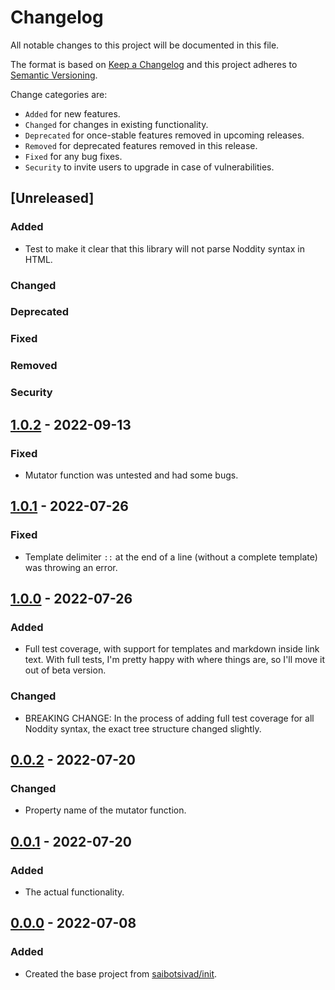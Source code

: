# Changelog

All notable changes to this project will be documented in this file.

The format is based on [Keep a Changelog](http://keepachangelog.com/en/1.0.0/)
and this project adheres to [Semantic Versioning](http://semver.org/spec/v2.0.0.html).

Change categories are:

* `Added` for new features.
* `Changed` for changes in existing functionality.
* `Deprecated` for once-stable features removed in upcoming releases.
* `Removed` for deprecated features removed in this release.
* `Fixed` for any bug fixes.
* `Security` to invite users to upgrade in case of vulnerabilities.

## [Unreleased]
### Added
- Test to make it clear that this library will not parse Noddity syntax in HTML.
### Changed
### Deprecated
### Fixed
### Removed
### Security

## [1.0.2](https://github.com/saibotsivad/mdast-util-noddity/compare/v1.0.1...v1.0.2) - 2022-09-13
### Fixed
- Mutator function was untested and had some bugs.

## [1.0.1](https://github.com/saibotsivad/mdast-util-noddity/compare/v1.0.0...v1.0.1) - 2022-07-26
### Fixed
- Template delimiter `::` at the end of a line (without a complete template) was throwing an error.

## [1.0.0](https://github.com/saibotsivad/mdast-util-noddity/compare/v0.0.2...v1.0.0) - 2022-07-26
### Added
- Full test coverage, with support for templates and markdown inside link text. With full tests, I'm pretty happy with where things are, so I'll move it out of beta version.
### Changed
- BREAKING CHANGE: In the process of adding full test coverage for all Noddity syntax, the exact tree structure changed slightly.

## [0.0.2](https://github.com/saibotsivad/mdast-util-noddity/compare/v0.0.0...v0.0.2) - 2022-07-20
### Changed
- Property name of the mutator function.

## [0.0.1](https://github.com/saibotsivad/mdast-util-noddity/compare/v0.0.0...v0.0.1) - 2022-07-20
### Added
- The actual functionality.

## [0.0.0](https://github.com/saibotsivad/mdast-util-noddity/tree/v0.0.0) - 2022-07-08
### Added
- Created the base project from [saibotsivad/init](https://github.com/saibotsivad/init).
